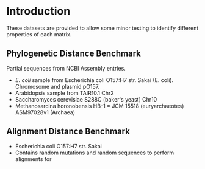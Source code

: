 # Introduction

These datasets are provided to allow some minor testing to identify different properties of each matrix.

## Phylogenetic Distance Benchmark
Partial sequences from NCBI Assembly entries.
+ *E. coli* sample from Escherichia coli O157:H7 str. Sakai (E. coli). Chromosome and plasmid pO157.
+ Arabidopsis sample from TAIR10.1 Chr2
+ Saccharomyces cerevisiae S288C (baker's yeast) Chr10
+ Methanosarcina horonobensis HB-1 = JCM 15518 (euryarchaeotes) ASM97028v1 (Archaea)

## Alignment Distance Benchmark
+ Escherichia coli O157:H7 str. Sakai
+ Contains random mutations and random sequences to perform alignments for
